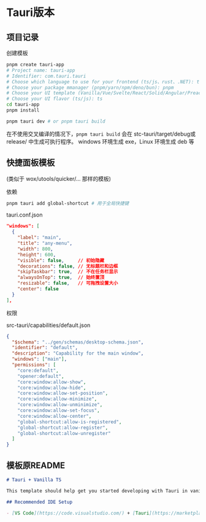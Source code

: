 # Tauri版本

## 项目记录

创建模板

```bash
pnpm create tauri-app
# Project name: tauri-app
# Identifier: com.tauri.tauri
# Choose which language to use for your frontend (ts/js、rust、.NET): ts/js
# Choose your package mmanager (pnpm/yarn/npm/deno/bun): pnpm
# Choose your UI template (Vanilla/Vue/Svelte/React/Solid/Angular/Preact): Vanilla
# Choose your UI flavor (ts/js): ts
cd tauri-app
pnpm install

pnpm tauri dev # or pnpm tauri build
```

在不使用交叉编译的情况下，`pnpm tauri build` 会在 stc-tauri/target/debug或release/ 中生成可执行程序。
windows 环境生成 exe，Linux 环境生成 deb 等

## 快捷面板模板

(类似于 wox/utools/quicker/... 那样的模板)

依赖

```bash
pnpm tauri add global-shortcut # 用于全局快捷键
```

tauri.conf.json

```json
"windows": [
  {
    "label": "main",
    "title": "any-menu",
    "width": 800,
    "height": 600,
    "visible": false,     // 初始隐藏
    "decorations": false, // 无标题栏和边框
    "skipTaskbar": true,  // 不在任务栏显示
    "alwaysOnTop": true,  // 始终置顶
    "resizable": false,   // 可拖拽设置大小
    "center": false
  }
],
```

权限

src-tauri/capabilities/default.json

```json
{
  "$schema": "../gen/schemas/desktop-schema.json",
  "identifier": "default",
  "description": "Capability for the main window",
  "windows": ["main"],
  "permissions": [
    "core:default",
    "opener:default",
    "core:window:allow-show",
    "core:window:allow-hide",
    "core:window:allow-set-position",
    "core:window:allow-minimize",
    "core:window:allow-unminimize",
    "core:window:allow-set-focus",
    "core:window:allow-center",
    "global-shortcut:allow-is-registered",
    "global-shortcut:allow-register",
    "global-shortcut:allow-unregister"
  ]
}
```

## 模板原README

```md
# Tauri + Vanilla TS

This template should help get you started developing with Tauri in vanilla HTML, CSS and Typescript.

## Recommended IDE Setup

- [VS Code](https://code.visualstudio.com/) + [Tauri](https://marketplace.visualstudio.com/items?itemName=tauri-apps.tauri-vscode) + [rust-analyzer](https://marketplace.visualstudio.com/items?itemName=rust-lang.rust-analyzer)
```
